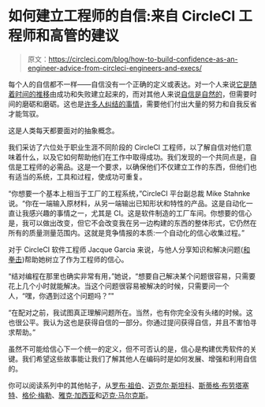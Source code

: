 # 如何建立工程师的自信:来自 CircleCI 工程师和高管的建议

> 原文：<https://circleci.com/blog/how-to-build-confidence-as-an-engineer-advice-from-circleci-engineers-and-execs/>

每个人的自信都不一样——自信没有一个正确的定义或表达。对一个人来说[它是随着时间的推移](https://circleci.com/blog/how-to-build-confidence-as-an-engineer-an-interview-with-rob-zuber-circleci-cto/)由成功和失败建立起来的，而对其他人来说[自信是自然的](https://circleci.com/blog/how-to-build-confidence-as-an-engineer-an-interview-with-michael-stahnke-circleci-vp-of-platform/)，但需要时间的磨砺和磨砺。这也是[许多人纠结的事情](https://circleci.com/blog/how-to-build-confidence-as-an-engineer-an-interview-with-michael-stahnke-circleci-vp-of-platform/)，需要他们付出大量的努力和自我反省才能驾驭。

这是人类每天都要面对的抽象概念。

我们采访了六位处于职业生涯不同阶段的 CircleCI 工程师，以了解自信对他们意味着什么，以及它如何帮助他们在工作中取得成功。我们发现的一个共同点是，自信是工程师的必需品。这是一个要求，以确保他们不仅建立工作的东西，但他们也有适当的系统，工具和过程，使成功可重复。

“你想要一个基本上相当于工厂的工程系统，”CircleCI 平台副总裁 Mike Stahnke 说。“你在一端输入原材料，从另一端输出已知形状和特性的产品。这是自动化一直让我感兴趣的事情之一，尤其是 CI。这是软件制造的工厂车间。你想要的信心是，我可以做出改变，但它不会改变我在另一边构建的东西的整体形式，它仍然在所有的质量测量范围内。这就是竞争情报的本质:一个自动化的信心收集过程。”

对于 CircleCI 软件工程师 Jacque Garcia 来说，与他人分享知识和解决问题([和拳击](https://circleci.com/blog/how-to-build-confidence-as-an-engineer-an-interview-with-jacque-garcia-circleci-software-engineer/))帮助她树立了作为工程师的信心。

“结对编程在那里也确实非常有用，”她说，“想要自己解决某个问题很容易，只需要花上几个小时就能解决。当这个问题很容易被解决的时候，只需要问一个人，“嘿，你遇到过这个问题吗？”"

“在配对之前，我试图真正理解问题所在。当然，也有你完全没有头绪的时候。这也很公平。我认为这也是获得自信的一部分。你通过提问获得自信，并且不害怕寻求帮助。”

虽然不可能给信心下一个统一的定义，但不可否认的是，信心是构建优秀软件的关键。我们希望这些故事能让我们了解其他人在编码时是如何发展、增强和利用自信的。

你可以阅读系列中的其他帖子，从[罗布·祖伯](https://circleci.com/blog/how-to-build-confidence-as-an-engineer-an-interview-with-rob-zuber-circleci-cto/)、[迈克尔·斯坦科](https://circleci.com/blog/how-to-build-confidence-as-an-engineer-an-interview-with-michael-stahnke-circleci-vp-of-platform/)、[斯蒂格·布劳塔塞特](https://circleci.com/blog/how-to-build-confidence-as-an-engineer-an-interview-with-stig-brautaset-circleci-staff-software-engineer/)、[格伦·梅勒](https://circleci.com/blog/how-to-build-confidence-as-an-engineer-an-interview-with-glen-mailer-circleci-staff-software-engineer/)、[雅克·加西亚](https://circleci.com/blog/how-to-build-confidence-as-an-engineer-an-interview-with-jacque-garcia-circleci-software-engineer/)和[迈克·马尔克斯](https://circleci.com/blog/how-to-build-confidence-as-an-engineer-an-interview-with-mike-marquez-circleci-senior-release-engineer/)。